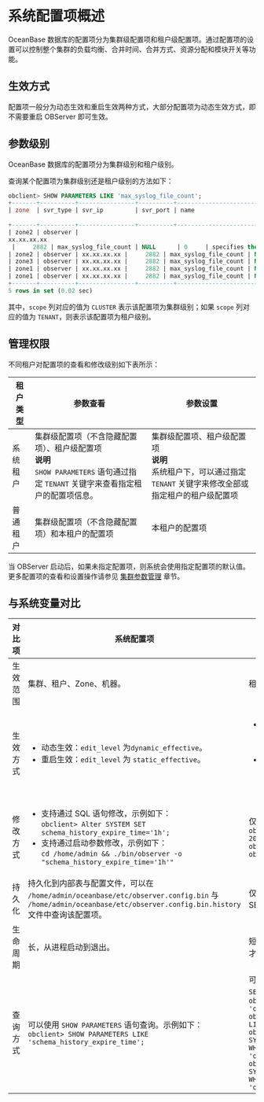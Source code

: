 系统配置项概述 
============================

OceanBase 数据库的配置项分为集群级配置项和租户级配置项。通过配置项的设置可以控制整个集群的负载均衡、合并时间、合并方式、资源分配和模块开关等功能。

生效方式 
-------------------------

配置项一般分为动态生效和重启生效两种方式，大部分配置项为动态生效方式，即不需要重启 OBServer 即可生效。

参数级别 
-------------------------

OceanBase 数据库的配置项分为集群级别和租户级别。

查询某个配置项为集群级别还是租户级别的方法如下：

```sql
obclient> SHOW PARAMETERS LIKE 'max_syslog_file_count';
+-------+----------+----------------+----------+-----------------------+-----------+-------+--------------------------------------------------------------------------------------------------------------------------------------------------------------------------------------------------------------------------------------------------+----------+---------+---------+-------------------+
| zone  | svr_type | svr_ip         | svr_port | name                  | data_type | value | info
                                                                                                                             | section  | scope   | source  | edit_level        |
+-------+----------+----------------+----------+-----------------------+-----------+-------+--------------------------------------------------------------------------------------------------------------------------------------------------------------------------------------------------------------------------------------------------+----------+---------+---------+-------------------+
| zone2 | observer |  
xx.xx.xx.xx 
 |     2882 | max_syslog_file_count | NULL      | 0     | specifies the maximum number of the log files that can co-exist before the log file recycling kicks in. Each log file can occupy at most 256MB disk space. When this value is set to 0, no log file will be removed. Range: [0, +∞) in integer   | OBSERVER | CLUSTER | DEFAULT | DYNAMIC_EFFECTIVE |
| zone2 | observer | xx.xx.xx.xx |     2882 | max_syslog_file_count | NULL      | 0     | specifies the maximum number of the log files that can co-exist before the log file recycling kicks in. Each log file can occupy at most 256MB disk space. When this value is set to 0, no log file will be removed. Range: [0, +∞) in integer   | OBSERVER | CLUSTER | DEFAULT | DYNAMIC_EFFECTIVE |
| zone3 | observer | xx.xx.xx.xx |     2882 | max_syslog_file_count | NULL      | 0     | specifies the maximum number of the log files that can co-exist before the log file recycling kicks in. Each log file can occupy at most 256MB disk space. When this value is set to 0, no log file will be removed. Range: [0, +∞) in integer   | OBSERVER | CLUSTER | DEFAULT | DYNAMIC_EFFECTIVE |
| zone1 | observer | xx.xx.xx.xx |     2882 | max_syslog_file_count | NULL      | 0     | specifies the maximum number of the log files that can co-exist before the log file recycling kicks in. Each log file can occupy at most 256MB disk space. When this value is set to 0, no log file will be removed. Range: [0, +∞) in integer   | OBSERVER | CLUSTER | DEFAULT | DYNAMIC_EFFECTIVE |
| zone1 | observer | xx.xx.xx.xx |     2882 | max_syslog_file_count | NULL      | 0     | specifies the maximum number of the log files that can co-exist before the log file recycling kicks in. Each log file can occupy at most 256MB disk space. When this value is set to 0, no log file will be removed. Range: [0, +∞) in integer   | OBSERVER | CLUSTER | DEFAULT | DYNAMIC_EFFECTIVE |
+-------+----------+----------------+----------+-----------------------+-----------+-------+--------------------------------------------------------------------------------------------------------------------------------------------------------------------------------------------------------------------------------------------------+----------+---------+---------+-------------------+
5 rows in set (0.02 sec)
```



其中，`scope` 列对应的值为 `CLUSTER` 表示该配置项为集群级别；如果 `scope` 列对应的值为 `TENANT`，则表示该配置项为租户级别。

管理权限 
-------------------------

不同租户对配置项的查看和修改级别如下表所示：


| 租户类型 |                                               参数查看                                                |                                               参数设置                                               |
|------|---------------------------------------------------------------------------------------------------|--------------------------------------------------------------------------------------------------|
| 系统租户 | 集群级配置项（不含隐藏配置项）、租户级配置项 <br> **说明**<br>  `SHOW PARAMETERS` 语句通过指定 `TENANT` 关键字来查看指定租户的配置项信息。 | 集群级配置项、租户级配置项 <br> **说明**<br>   系统租户下，可以通过指定 `TENANT` 关键字来修改全部或指定租户的租户级配置项 |
| 普通租户 | 集群级配置项（不含隐藏配置项）和本租户的配置项                                                                           | 本租户的配置项                                                                                          |



当 OBServer 启动后，如果未指定配置项，则系统会使用指定配置项的默认值。更多配置项的查看和设置操作请参见 [集群参数管理](../../6.administrator-guide/2.basic-database-management/1.manage-clusters/3.manage-cluster-parameters/1.overview-of-cluster-parameter-management.md) 章节。


与系统变量对比
----------------------------

| 对比项  |                                                                                                                                                                                   系统配置项                                                                                                                                                                                   |                                                                                                                                                                                                                            系统变量                                                                                                                                                                                                                             |
|------|---------------------------------------------------------------------------------------------------------------------------------------------------------------------------------------------------------------------------------------------------------------------------------------------------------------------------------------------------------------------------|-------------------------------------------------------------------------------------------------------------------------------------------------------------------------------------------------------------------------------------------------------------------------------------------------------------------------------------------------------------------------------------------------------------------------------------------------------------|
| 生效范围 | 集群、租户、Zone、机器。                                                                                                                                                                                                                                                                                                                                                            | 租户的 Global 级别或 Session 级别。                                                                                                                                                                                                                                                                                                                                                                                                                                  |
| 生效方式 | <ul><li>动态生效：`edit_level` 为`dynamic_effective`。</li><li>重启生效：`edit_level` 为 `static_effective`。</li></ul>                                                                                                                                                                                                  | <ul><li>设置 Session 级别的变量仅对当前 Session 有效，对其他 Session 无效。</li><li>设置 Global 级别的变量对当前 Session 无效，需要重新登录建立新的 Session 才会生效。</li></ul>                                                                                                                                                                                                                                                             |
| 修改方式 | <ul><li>支持通过 SQL 语句修改，示例如下：<br> `obclient> Alter SYSTEM SET schema_history_expire_time='1h';` </li><li>支持通过启动参数修改，示例如下：<br> `cd /home/admin && ./bin/observer -o "schema_history_expire_time='1h'"`   </li></ul> | 仅支持通过 SQL 语句修改，示例如下： <br> `obclient> SET ob_query_timeout = 20000000;`<br> `obclient> SET GLOBAL ob_query_timeout = 20000000;` |
| 持久化  | 持久化到内部表与配置文件，可以在 `/home/admin/oceanbase/etc/observer.config.bin` 与 `/home/admin/oceanbase/etc/observer.config.bin.history` 文件中查询该配置项。                                                                                                                                                                                                                                     | 仅 GLOBAL 级别的变量会持久化，SESSION 级别的变量不会进行持久化。                                                                                                                                                                                                                                                                                                                                                                                                                    |
| 生命周期 | 长，从进程启动到退出。                                                                                                                                                                                                                                                                                                                                                               | 短，需要租户的 Schema 创建成功以后才生效。                                                                                                                                                                                                                                                                                                                                                                                                                                   |
| 查询方式 | 可以使用 `SHOW PARAMETERS` 语句查询。示例如下：<br>`obclient> SHOW PARAMETERS LIKE 'schema_history_expire_time';`                                                                                                                                                                                                                                                                                                                                              | 可以使用 `SHOW [GLOBAL] VARIABLES` 或 `SELECT` 语句查询。 示例如下：<br>`obclient> SHOW VARIABLES LIKE 'ob_query_timeout';`<br> `obclient> SHOW GLOBAL VARIABLES LIKE 'ob_query_timeout';` <br>`obclient> SELECT * FROM SYS.TENANT_VIRTUAL_GLOBAL_VARIABLE WHERE VARIABLE_NAME = 'ob_query_timeout';`<br>`obclient> SELECT * FROM SYS.TENANT_VIRTUAL_SESSION_VARIABLE WHERE VARIABLE_NAME = 'ob_query_timeout';`                                                                                                                                                                                                                                                                                                                                                                                                          |
